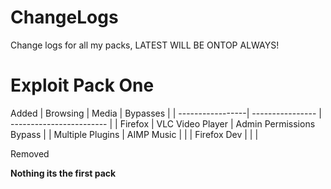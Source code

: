 # ChangeLogs
Change logs for all my packs, LATEST WILL BE ONTOP ALWAYS!

# Exploit Pack One

Added
| Browsing         | Media            | Bypasses                 |
| -----------------| ---------------- | ------------------------ |
| Firefox          | VLC Video Player | Admin Permissions Bypass |
| Multiple Plugins | AIMP Music       |                          |
| Firefox Dev      |                  |                          |

Removed

**Nothing its the first pack**
